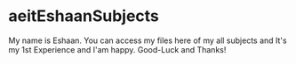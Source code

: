 # aeitEshaanSubjects
My name is Eshaan. You can access my files here of my all subjects and It's my 1st Experience and I'am happy. Good-Luck and Thanks!
